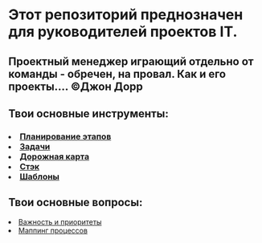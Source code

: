 <h1> Этот репозиторий преднозначен для руководителей проектов IT. </h1>
<h2> Проектный менеджер играющий отдельно от команды - обречен, на провал. Как и его проекты....
©Джон Дорр </h2>
<h2> Твои основные инструменты: </h2> 
<h3> 
    <li> <a class="link-1" href="https://clck.ru/382PaF ">Планирование этапов</a> </li>
    <li> <a class="link-2" href="https://clck.ru/382PsR">Задачи</a> </li>
    <li> <a class="link-3" href="https://clck.ru/382Qo3">Дорожная карта</a> </li>
    <li> <a class="link-4" href="https://clck.ru/382KNk">Стэк</a> </li>
    <li> <a class="link-5" href="https://clck.ru/382LiG">Шаблоны</a> </li>
</h3>
<h2> Твои основные вопросы: </h2> 
<li> <a class="link-6" href="https://clck.ru/382NPz">Важность и приоритеты</a> </li>
<li> <a class="link-7" href="https://clck.ru/382MwW">Маппинг процессов</a> </li>
